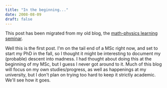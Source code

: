 ```yaml
---
title: "In the beginning..."
date: 2008-08-09
draft: false
---
```


This post has been migrated from my old blog, the [math-physics learning seminar](https://mathphysseminar.blogspot.com/).


Well this is the first post. I'm on the tail end of a MSc right now, and set to start my PhD in the fall, so I thought it might be interesting to document my (probable) descent into madness. I had thought about doing this at the beginning of my MSc, but I guess I never got around to it. Much of this blog will focus on my own studies/progress, as well as happenings at my university, but I don't plan on trying too hard to keep it strictly academic. We'll see how it goes.